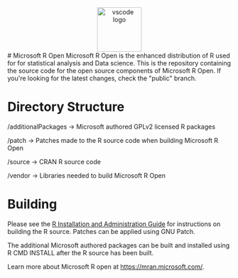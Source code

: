 <center>
<img alt="vscode logo" src="https://mran.microsoft.com/assets/img/ClarkHead.png" width="100px">
</center>
# Microsoft R Open
Microsoft R Open is the enhanced distribution of R used for for statistical analysis and Data science. This is the repository containing the source code for the open source components of Microsoft R Open. If you're looking for the latest changes, check the "public" branch.

# Directory Structure

/additionalPackages -> Microsoft authored GPLv2 licensed R packages

/patch              -> Patches made to the R source code when building Microsoft R Open

/source             -> CRAN R source code

/vendor             -> Libraries needed to build Microsoft R Open

# Building

Please see the [R Installation and Administration Guide](https://cran.r-project.org/doc/manuals/r-release/R-admin.html) for instructions on building the R source. Patches can be applied using GNU Patch.

The additional Microsoft authored packages can be built and installed using R CMD INSTALL after the R source has been built.

Learn more about Microsoft R open at <https://mran.microsoft.com/>.
